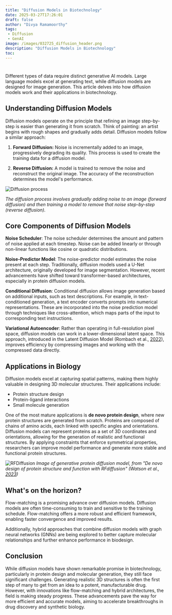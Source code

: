```yaml
---
title: "Diffusion Models in Biotechnology"
date: 2025-03-27T17:26:01
draft: false
author: "Divya Ramamoorthy"
tags:
 - Diffusion
 - GenAI
image: /images/032725_diffusion_header.png
description: "Diffusion Models in Biotechnology"
toc:
---
```


#

Different types of data require distinct generative AI models. Large language models excel at generating text, while diffusion models are designed for image generation. This article delves into how diffusion models work and their applications in biotechnology.

## Understanding Diffusion Models
Diffusion models operate on the principle that refining an image step-by-step is easier than generating it from scratch. Think of painting: an artist begins with rough shapes and gradually adds detail. Diffusion models follow a similar approach:

1) **Forward Diffusion:** Noise is incrementally added to an image, progressively degrading its quality. This process is used to create the training data for a diffusion model.

1) **Reverse Diffusion:** A model is trained to remove the noise and reconstruct the original image. The accuracy of the reconstruction determines the model's performance.

![Diffusion process](/images/032725_diffusion_diag.png)

*The diffusion process involves gradually adding noise to an image (forward diffusion) and then training a model to remove that noise step-by-step (reverse diffusion).*

## Core Components of Diffusion Models

**Noise Scheduler**: The noise scheduler determines the amount and pattern of noise applied at each timestep. Noise can be added linearly or through non-linear functions like cosine or quadratic distributions.

**Noise-Predictor Model**: The noise-predictor model estimates the noise present at each step. Traditionally, diffusion models used a U-Net architecture, originally developed for image segmentation. However, recent advancements have shifted toward transformer-based architectures, especially in protein diffusion models.

**Conditional Diffusion**: Conditional diffusion allows image generation based on additional inputs, such as text descriptions. For example, in text-conditioned generation, a text encoder converts prompts into numerical representations. These are incorporated into the noise prediction model through techniques like cross-attention, which maps parts of the input to corresponding text instructions.

**Variational Autoencoder**: Rather than operating in full-resolution pixel space, diffusion models can work in a lower-dimensional latent space. This approach, introduced in the Latent Diffusion Model (Rombach et al., [2022](https://arxiv.org/abs/2112.10752)), improves efficiency by compressing images and working with the compressed data directly.

## Applications in Biology
Diffusion models excel at capturing spatial patterns, making them highly valuable in designing 3D molecular structures. Their applications include:

- Protein structure design
- Protein-ligand interactions
- Small molecule generation

One of the most mature applications is **de novo protein design**, where new protein structures are generated from scratch. Proteins are composed of chains of amino acids, each linked with specific angles and orientations. Diffusion models can represent proteins as a set of 3D coordinates and orientations, allowing for the generation of realistic and functional structures. By applying constraints that enforce symmetrical properties, researchers can improve model performance and generate more stable and functional protein structures.

![RFDiffusion](/images/032725_rfdiff.png)
*Image of generative protein diffusion model, from "De novo design of protein structure and function with RFdiffusion" (Watson et al., [2023](https://www.nature.com/articles/s41586-023-06415-8))*

## What's on the horizon?
Flow-matching is a promising advance over diffusion models. Diffusion models are often time-consuming to train and sensitive to the training schedule. Flow-matching offers a more robust and efficient framework, enabling faster convergence and improved results.

Additionally, hybrid approaches that combine diffusion models with graph neural networks (GNNs) are being explored to better capture molecular relationships and further enhance performance in biodesign.

## Conclusion
While diffusion models have shown remarkable promise in biotechnology, particularly in protein design and molecular generation, they still face significant challenges. Generating realistic 3D structures is often the first step of many to get from an idea to a potent, manufacturable drug. However, with innovations like flow-matching and hybrid architectures, the field is making steady progress. These advancements pave the way for more efficient and accurate models, aiming to accelerate breakthroughs in drug discovery and synthetic biology.

